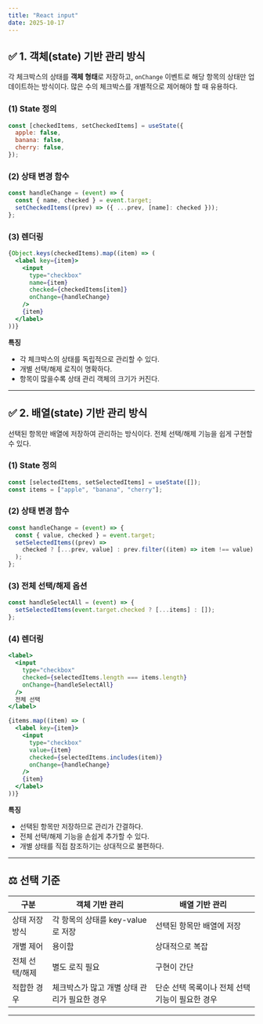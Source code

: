 ```yaml
---
title: "React input"
date: 2025-10-17
---
```



## ✅ 1. 객체(state) 기반 관리 방식

각 체크박스의 상태를 **객체 형태**로 저장하고, `onChange` 이벤트로 해당 항목의 상태만 업데이트하는 방식이다.
많은 수의 체크박스를 개별적으로 제어해야 할 때 유용하다.

### (1) State 정의

```jsx
const [checkedItems, setCheckedItems] = useState({
  apple: false,
  banana: false,
  cherry: false,
});
```

### (2) 상태 변경 함수

```jsx
const handleChange = (event) => {
  const { name, checked } = event.target;
  setCheckedItems((prev) => ({ ...prev, [name]: checked }));
};
```

### (3) 렌더링

```jsx
{Object.keys(checkedItems).map((item) => (
  <label key={item}>
    <input
      type="checkbox"
      name={item}
      checked={checkedItems[item]}
      onChange={handleChange}
    />
    {item}
  </label>
))}
```

**특징**

* 각 체크박스의 상태를 독립적으로 관리할 수 있다.
* 개별 선택/해제 로직이 명확하다.
* 항목이 많을수록 상태 관리 객체의 크기가 커진다.

---

## ✅ 2. 배열(state) 기반 관리 방식

선택된 항목만 배열에 저장하여 관리하는 방식이다.
전체 선택/해제 기능을 쉽게 구현할 수 있다.

### (1) State 정의

```jsx
const [selectedItems, setSelectedItems] = useState([]);
const items = ["apple", "banana", "cherry"];
```

### (2) 상태 변경 함수

```jsx
const handleChange = (event) => {
  const { value, checked } = event.target;
  setSelectedItems((prev) =>
    checked ? [...prev, value] : prev.filter((item) => item !== value)
  );
};
```

### (3) 전체 선택/해제 옵션

```jsx
const handleSelectAll = (event) => {
  setSelectedItems(event.target.checked ? [...items] : []);
};
```

### (4) 렌더링

```jsx
<label>
  <input
    type="checkbox"
    checked={selectedItems.length === items.length}
    onChange={handleSelectAll}
  />
  전체 선택
</label>

{items.map((item) => (
  <label key={item}>
    <input
      type="checkbox"
      value={item}
      checked={selectedItems.includes(item)}
      onChange={handleChange}
    />
    {item}
  </label>
))}
```

**특징**

* 선택된 항목만 저장하므로 관리가 간결하다.
* 전체 선택/해제 기능을 손쉽게 추가할 수 있다.
* 개별 상태를 직접 참조하기는 상대적으로 불편하다.

---

## ⚖️ 선택 기준

| 구분       | 객체 기반 관리                  | 배열 기반 관리                    |
| -------- | ------------------------- | --------------------------- |
| 상태 저장 방식 | 각 항목의 상태를 key-value로 저장   | 선택된 항목만 배열에 저장              |
| 개별 제어    | 용이함                       | 상대적으로 복잡                    |
| 전체 선택/해제 | 별도 로직 필요                  | 구현이 간단                      |
| 적합한 경우   | 체크박스가 많고 개별 상태 관리가 필요한 경우 | 단순 선택 목록이나 전체 선택 기능이 필요한 경우 |

---
